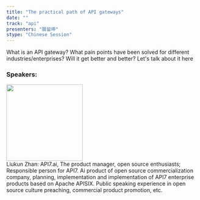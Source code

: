 ```yaml
---
title: "The practical path of API gateways"
date: "" 
track: "api"
presenters: "展留坤"
stype: "Chinese Session"
---
```

What is an API gateway? What pain points have been solved for different industries/enterprises? Will it get better and better? Let's talk about it here
 ### Speakers: 
 <img src="images/speaker/1186.png" width="200" /><br>Liukun Zhan: API7.ai, The product manager, open source enthusiasts; Responsible person for API7. Ai product of open source commercialization company, planning, implementation and implementation of API7 enterprise products based on Apache APISIX. Public speaking experience in open source culture preaching, commercial product promotion, etc.

 